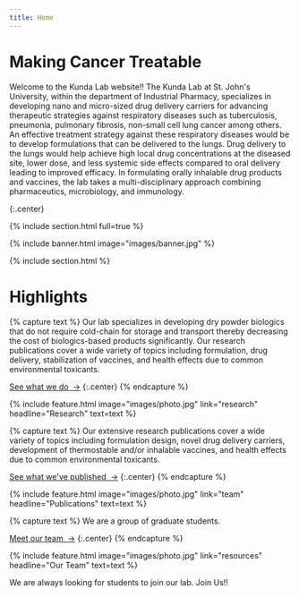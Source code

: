 ```yaml
---
title: Home
---
```


# Making Cancer Treatable

Welcome to the Kunda Lab website!!
The Kunda Lab at St. John's University, within the department of Industrial Pharmacy, specializes in developing nano and micro-sized drug delivery carriers for advancing therapeutic strategies against respiratory diseases such as tuberculosis, pneumonia, pulmonary fibrosis, non-small cell lung cancer among others. An effective treatment strategy against these respiratory diseases would be to develop formulations that can be delivered to the lungs. Drug delivery to the lungs would help achieve high local drug concentrations at the diseased site, lower dose, and less systemic side effects compared to oral delivery leading to improved efficacy. In formulating orally inhalable drug products and vaccines, the lab takes a multi-disciplinary approach combining pharmaceutics, microbiology, and immunology.
<!---{%
  include link.html
  type="github"
  icon=""
  text="See the template on GitHub"
  link="greenelab/lab-website-template"
  style="button"
%}
{%
  include link.html
  type="docs"
  icon=""
  text="See the documentation"
  link="https://github.com/greenelab/lab-website-template/wiki"
  style="button"
%} -->
{:.center}

{% include section.html full=true %}

{% include banner.html image="images/banner.jpg" %}

{% include section.html %}

# Highlights

{% capture text %}
Our lab specializes in developing dry powder biologics that do not require cold-chain for storage and transport thereby decreasing the cost of biologics-based products significantly. Our research publications cover a wide variety of topics including formulation, drug delivery, stabilization of vaccines, and health effects due to common environmental toxicants.


[See what we do &nbsp;→](research)
{:.center}
{% endcapture %}

{%
  include feature.html
  image="images/photo.jpg"
  link="research"
  headline="Research"
  text=text
%}



{% capture text %}
Our extensive research publications cover a wide variety of topics including formulation design, novel drug delivery carriers, development of thermostable and/or inhalable vaccines, and health effects due to common environmental toxicants.

[See what we've published &nbsp;→](resources)
{:.center}
{% endcapture %}

{%
  include feature.html
  image="images/photo.jpg"
  link="team"
  headline="Publications"
  text=text
%}

{% capture text %}
We are a group of graduate students. 

[Meet our team &nbsp;→](team)
{:.center}
{% endcapture %}

{%
  include feature.html
  image="images/photo.jpg"
  link="resources"
  headline="Our Team"
  text=text
%}


We are always looking for students to join our lab. Join Us!! 

